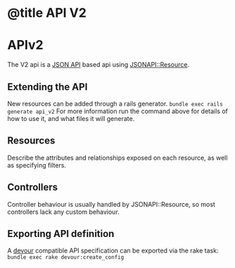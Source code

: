 # @title API V2
# APIv2

The V2 api is a [JSON API](https://jsonapi.org/) based api using [JSONAPI::Resource](http://jsonapi-resources.com/).

## Extending the API
New resources can be added through a rails generator.
`bundle exec rails generate api_v2`
For more information run the command above for details of how to use it, and what files it will generate.

## Resources
Describe the attributes and relationships exposed on each resource, as well as specifying filters.

## Controllers
Controller behaviour is usually handled by JSONAPI::Resource, so most controllers lack any custom behaviour.

## Exporting API definition
A [devour](https://github.com/twg/devour) compatible API specification can be exported via the rake task:
`bundle exec rake devour:create_config`
